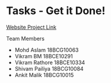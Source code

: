 # Tasks - Get it Done!

[Website Project Link](https://tasks-get-it-done.000webhostapp.com/)

Team Members
* Mohd Aslam 18BCG10063
* Vikram BM 18BCE10291
* Vikram Rathore 18BCE10334
* Shivam Pailiya 18BCG10084
* Ankit Malik 18BCG10015